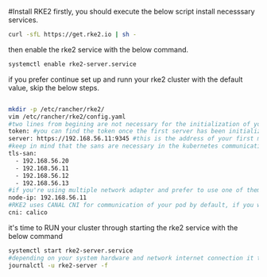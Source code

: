 #Install RKE2
firstly, you should execute the below script install necesssary services.

```bash
curl -sfL https://get.rke2.io | sh -
```
then enable the rke2 service with the below command.
```bash
systemctl enable rke2-server.service
```

if you prefer continue set up and runn your rke2 cluster with the default value, skip the below steps.
```bash

mkdir -p /etc/rancher/rke2/
vim /etc/rancher/rke2/config.yaml
#two lines from begining are not necessary for the initialization of your cluster and they are useful for joining other server(including servers and agents).
token: #you can find the token once the first server has been initialized successfully at the following location "/var/lib/rancher/rke2/server/node-token"
server: https://192.168.56.11:9345 #this is the address of your first master node.
#keep in mind that the sans are necessary in the kubernetes communication, try to add all of your nodes address into this part.
tls-san:
  - 192.168.56.20
  - 192.168.56.11
  - 192.168.56.12
  - 192.168.56.13
#if you're using multiple network adapter and prefer to use one of them as your default network adapter try to define its address in this place.
node-ip: 192.168.56.11
#RKE2 uses CANAL CNI for communication of your pod by default, if you want to change your default cni try to define below key value.
cni: calico
```
it's time to RUN your cluster through starting the rke2 service with the below command
```bash
systemctl start rke2-server.service
#depending on your system hardware and network internet connection it takes a time be be loaded successfully.
journalctl -u rke2-server -f
```



